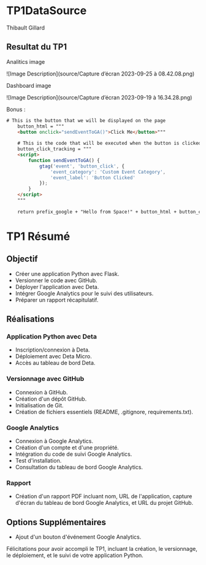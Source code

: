# TP1DataSource

Thibault Gillard

## Resultat du TP1

Analitics image 

![Image Description](source/Capture d’écran 2023-09-25 à 08.42.08.png)

Dashboard image

![Image Description](source/Capture d’écran 2023-09-19 à 16.34.28.png)

Bonus :

```html
# This is the button that we will be displayed on the page
    button_html = """
    <button onclick="sendEventToGA()">Click Me</button>"""
    
    # This is the code that will be executed when the button is clicked
    button_click_tracking = """ 
    <script>
        function sendEventToGA() {
            gtag('event', 'button_click', {
                'event_category': 'Custom Event Category',
                'event_label': 'Button Clicked'
            });
        }
    </script>
    """
  
    return prefix_google + "Hello from Space!" + button_html + button_click_tracking
```

# TP1 Résumé

## Objectif

- Créer une application Python avec Flask.
- Versionner le code avec GitHub.
- Déployer l'application avec Deta.
- Intégrer Google Analytics pour le suivi des utilisateurs.
- Préparer un rapport récapitulatif.

## Réalisations

### Application Python avec Deta

- Inscription/connexion à Deta.
- Déploiement avec Deta Micro.
- Accès au tableau de bord Deta.

### Versionnage avec GitHub

- Connexion à GitHub.
- Création d'un dépôt GitHub.
- Initialisation de Git.
- Création de fichiers essentiels (README, .gitignore, requirements.txt).

### Google Analytics

- Connexion à Google Analytics.
- Création d'un compte et d'une propriété.
- Intégration du code de suivi Google Analytics.
- Test d'installation.
- Consultation du tableau de bord Google Analytics.

### Rapport

- Création d'un rapport PDF incluant nom, URL de l'application, capture d'écran du tableau de bord Google Analytics, et URL du projet GitHub.

## Options Supplémentaires

- Ajout d'un bouton d'événement Google Analytics.

Félicitations pour avoir accompli le TP1, incluant la création, le versionnage, le déploiement, et le suivi de votre application Python.
